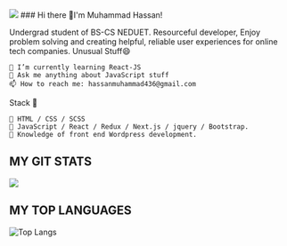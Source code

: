 <img align="centre" src="https://blog.hyperiondev.com/wp-content/uploads/2018/09/Blog-Article-MERN-Stack.jpg"/>
### Hi there 👋I'm Muhammad Hassan!

Undergrad student of BS-CS NEDUET. Resourceful developer, Enjoy problem solving and creating helpful, reliable user experiences for online tech companies.
Unusual Stuff😄

    🌱 I’m currently learning React-JS
    💬 Ask me anything about JavaScript stuff
    📫 How to reach me: hassanmuhammad436@gmail.com

Stack 📘

    📎 HTML / CSS / SCSS
    📎 JavaScript / React / Redux / Next.js / jquery / Bootstrap.
    📎 Knowledge of front end Wordpress development.


## MY GIT STATS
<img align="centre" src="https://github-readme-stats.vercel.app/api?username=MuhammadHassan99&show_icons=true&theme=radical&title_color=8E2DE2&text_color=fff&icon_color=8E2DE2">

## MY TOP LANGUAGES
![Top Langs](https://github-readme-stats.vercel.app/api/top-langs/?username=MuhammadHassan99&theme=radical&title_color=8E2DE2&text_color=fff)

